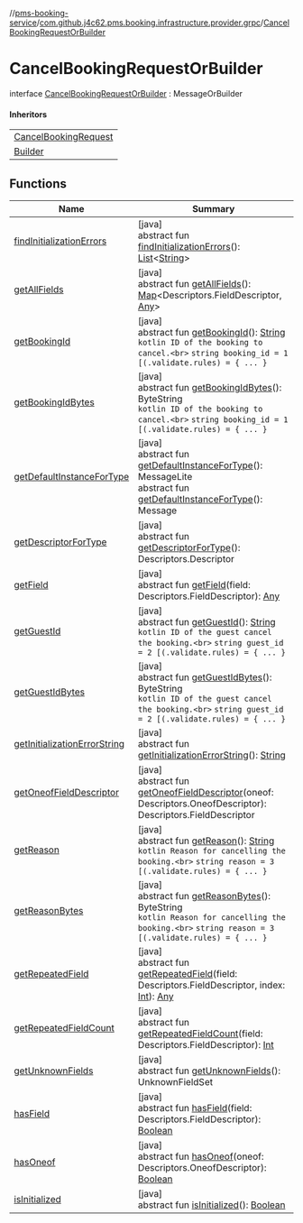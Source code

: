 //[pms-booking-service](../../../index.md)/[com.github.j4c62.pms.booking.infrastructure.provider.grpc](../index.md)/[CancelBookingRequestOrBuilder](index.md)

# CancelBookingRequestOrBuilder

interface [CancelBookingRequestOrBuilder](index.md) : MessageOrBuilder

#### Inheritors

| |
|---|
| [CancelBookingRequest](../-cancel-booking-request/index.md) |
| [Builder](../-cancel-booking-request/-builder/index.md) |

## Functions

| Name | Summary |
|---|---|
| [findInitializationErrors](../../io.envoyproxy.pgv.validate/-validate/-timestamp-rules-or-builder/index.md#1227463831%2FFunctions%2F-1170581573) | [java]<br>abstract fun [findInitializationErrors](../../io.envoyproxy.pgv.validate/-validate/-timestamp-rules-or-builder/index.md#1227463831%2FFunctions%2F-1170581573)(): [List](https://docs.oracle.com/en/java/javase/23/docs/api/java.base/java/util/List.html)&lt;[String](https://docs.oracle.com/en/java/javase/23/docs/api/java.base/java/lang/String.html)&gt; |
| [getAllFields](../../io.envoyproxy.pgv.validate/-validate/-timestamp-rules-or-builder/index.md#-1735213033%2FFunctions%2F-1170581573) | [java]<br>abstract fun [getAllFields](../../io.envoyproxy.pgv.validate/-validate/-timestamp-rules-or-builder/index.md#-1735213033%2FFunctions%2F-1170581573)(): [Map](https://docs.oracle.com/en/java/javase/23/docs/api/java.base/java/util/Map.html)&lt;Descriptors.FieldDescriptor, [Any](https://kotlinlang.org/api/core/kotlin-stdlib/kotlin/-any/index.html)&gt; |
| [getBookingId](get-booking-id.md) | [java]<br>abstract fun [getBookingId](get-booking-id.md)(): [String](https://docs.oracle.com/en/java/javase/23/docs/api/java.base/java/lang/String.html)<br>```kotlin ID of the booking to cancel.<br>``` `string booking_id = 1 [(.validate.rules) = { ... }` |
| [getBookingIdBytes](get-booking-id-bytes.md) | [java]<br>abstract fun [getBookingIdBytes](get-booking-id-bytes.md)(): ByteString<br>```kotlin ID of the booking to cancel.<br>``` `string booking_id = 1 [(.validate.rules) = { ... }` |
| [getDefaultInstanceForType](../../io.envoyproxy.pgv.validate/-validate/-timestamp-rules/-builder/index.md#-889905270%2FFunctions%2F-1170581573) | [java]<br>abstract fun [getDefaultInstanceForType](../../io.envoyproxy.pgv.validate/-validate/-timestamp-rules/-builder/index.md#-889905270%2FFunctions%2F-1170581573)(): MessageLite<br>abstract fun [getDefaultInstanceForType](../../io.envoyproxy.pgv.validate/-validate/-timestamp-rules-or-builder/index.md#1172508988%2FFunctions%2F-1170581573)(): Message |
| [getDescriptorForType](../../io.envoyproxy.pgv.validate/-validate/-timestamp-rules-or-builder/index.md#-2023656483%2FFunctions%2F-1170581573) | [java]<br>abstract fun [getDescriptorForType](../../io.envoyproxy.pgv.validate/-validate/-timestamp-rules-or-builder/index.md#-2023656483%2FFunctions%2F-1170581573)(): Descriptors.Descriptor |
| [getField](../../io.envoyproxy.pgv.validate/-validate/-timestamp-rules-or-builder/index.md#-728711289%2FFunctions%2F-1170581573) | [java]<br>abstract fun [getField](../../io.envoyproxy.pgv.validate/-validate/-timestamp-rules-or-builder/index.md#-728711289%2FFunctions%2F-1170581573)(field: Descriptors.FieldDescriptor): [Any](https://kotlinlang.org/api/core/kotlin-stdlib/kotlin/-any/index.html) |
| [getGuestId](get-guest-id.md) | [java]<br>abstract fun [getGuestId](get-guest-id.md)(): [String](https://docs.oracle.com/en/java/javase/23/docs/api/java.base/java/lang/String.html)<br>```kotlin ID of the guest cancel the booking.<br>``` `string guest_id = 2 [(.validate.rules) = { ... }` |
| [getGuestIdBytes](get-guest-id-bytes.md) | [java]<br>abstract fun [getGuestIdBytes](get-guest-id-bytes.md)(): ByteString<br>```kotlin ID of the guest cancel the booking.<br>``` `string guest_id = 2 [(.validate.rules) = { ... }` |
| [getInitializationErrorString](../../io.envoyproxy.pgv.validate/-validate/-timestamp-rules-or-builder/index.md#-106143432%2FFunctions%2F-1170581573) | [java]<br>abstract fun [getInitializationErrorString](../../io.envoyproxy.pgv.validate/-validate/-timestamp-rules-or-builder/index.md#-106143432%2FFunctions%2F-1170581573)(): [String](https://docs.oracle.com/en/java/javase/23/docs/api/java.base/java/lang/String.html) |
| [getOneofFieldDescriptor](../../io.envoyproxy.pgv.validate/-validate/-timestamp-rules-or-builder/index.md#1767160798%2FFunctions%2F-1170581573) | [java]<br>abstract fun [getOneofFieldDescriptor](../../io.envoyproxy.pgv.validate/-validate/-timestamp-rules-or-builder/index.md#1767160798%2FFunctions%2F-1170581573)(oneof: Descriptors.OneofDescriptor): Descriptors.FieldDescriptor |
| [getReason](get-reason.md) | [java]<br>abstract fun [getReason](get-reason.md)(): [String](https://docs.oracle.com/en/java/javase/23/docs/api/java.base/java/lang/String.html)<br>```kotlin Reason for cancelling the booking.<br>``` `string reason = 3 [(.validate.rules) = { ... }` |
| [getReasonBytes](get-reason-bytes.md) | [java]<br>abstract fun [getReasonBytes](get-reason-bytes.md)(): ByteString<br>```kotlin Reason for cancelling the booking.<br>``` `string reason = 3 [(.validate.rules) = { ... }` |
| [getRepeatedField](../../io.envoyproxy.pgv.validate/-validate/-timestamp-rules-or-builder/index.md#1425494465%2FFunctions%2F-1170581573) | [java]<br>abstract fun [getRepeatedField](../../io.envoyproxy.pgv.validate/-validate/-timestamp-rules-or-builder/index.md#1425494465%2FFunctions%2F-1170581573)(field: Descriptors.FieldDescriptor, index: [Int](https://kotlinlang.org/api/core/kotlin-stdlib/kotlin/-int/index.html)): [Any](https://kotlinlang.org/api/core/kotlin-stdlib/kotlin/-any/index.html) |
| [getRepeatedFieldCount](../../io.envoyproxy.pgv.validate/-validate/-timestamp-rules-or-builder/index.md#-950528252%2FFunctions%2F-1170581573) | [java]<br>abstract fun [getRepeatedFieldCount](../../io.envoyproxy.pgv.validate/-validate/-timestamp-rules-or-builder/index.md#-950528252%2FFunctions%2F-1170581573)(field: Descriptors.FieldDescriptor): [Int](https://kotlinlang.org/api/core/kotlin-stdlib/kotlin/-int/index.html) |
| [getUnknownFields](../../io.envoyproxy.pgv.validate/-validate/-timestamp-rules-or-builder/index.md#-1388384690%2FFunctions%2F-1170581573) | [java]<br>abstract fun [getUnknownFields](../../io.envoyproxy.pgv.validate/-validate/-timestamp-rules-or-builder/index.md#-1388384690%2FFunctions%2F-1170581573)(): UnknownFieldSet |
| [hasField](../../io.envoyproxy.pgv.validate/-validate/-timestamp-rules-or-builder/index.md#2095008451%2FFunctions%2F-1170581573) | [java]<br>abstract fun [hasField](../../io.envoyproxy.pgv.validate/-validate/-timestamp-rules-or-builder/index.md#2095008451%2FFunctions%2F-1170581573)(field: Descriptors.FieldDescriptor): [Boolean](https://kotlinlang.org/api/core/kotlin-stdlib/kotlin/-boolean/index.html) |
| [hasOneof](../../io.envoyproxy.pgv.validate/-validate/-timestamp-rules-or-builder/index.md#687391779%2FFunctions%2F-1170581573) | [java]<br>abstract fun [hasOneof](../../io.envoyproxy.pgv.validate/-validate/-timestamp-rules-or-builder/index.md#687391779%2FFunctions%2F-1170581573)(oneof: Descriptors.OneofDescriptor): [Boolean](https://kotlinlang.org/api/core/kotlin-stdlib/kotlin/-boolean/index.html) |
| [isInitialized](../../io.envoyproxy.pgv.validate/-validate/-timestamp-rules-or-builder/index.md#-786502173%2FFunctions%2F-1170581573) | [java]<br>abstract fun [isInitialized](../../io.envoyproxy.pgv.validate/-validate/-timestamp-rules-or-builder/index.md#-786502173%2FFunctions%2F-1170581573)(): [Boolean](https://kotlinlang.org/api/core/kotlin-stdlib/kotlin/-boolean/index.html) |
